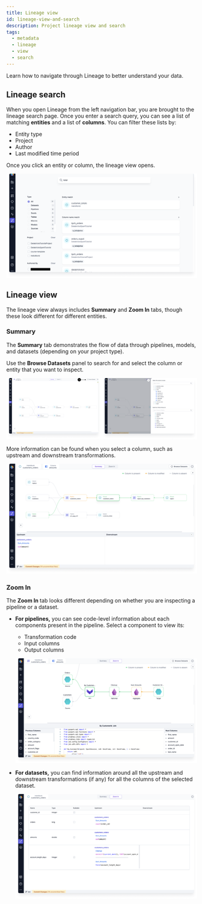 ```yaml
---
title: Lineage view
id: lineage-view-and-search
description: Project lineage view and search
tags:
  - metadata
  - lineage
  - view
  - search
---
```


Learn how to navigate through Lineage to better understand your data.

## Lineage search

When you open Lineage from the left navigation bar, you are brought to the lineage search page. Once you enter a search query, you can see a list of matching **entities** and a list of **columns**. You can filter these lists by:

- Entity type
- Project
- Author
- Last modified time period

Once you click an entity or column, the lineage view opens.

![Lineage Search](img/lineage-search-high-level-view.png)

## Lineage view

The lineage view always includes **Summary** and **Zoom In** tabs, though these look different for different entities.

### Summary

The **Summary** tab demonstrates the flow of data through pipelines, models, and datasets (depending on your project type).

Use the **Browse Datasets** panel to search for and select the column or entity that you want to inspect.

![Browse Datasets](img/lineage-browse-dataset.png)

More information can be found when you select a column, such as upstream and downstream transformations.

![Lineage View](img/lineage-column-level-view.png)

### Zoom In

The **Zoom In** tab looks different depending on whether you are inspecting a pipeline or a dataset.

- **For pipelines,** you can see code-level information about each components present in the pipeline. Select a component to view its:

  - Transformation code
  - Input columns
  - Output columns

  ![pipeline zoom-in](img/lineage-pipeline-zoom-in.png)

- **For datasets,** you can find information around all the upstream and downstream transformations (if any) for all the columns of the selected dataset.

  ![Dataset zoom-in](img/lineage-dataset-zoom-in.png)
